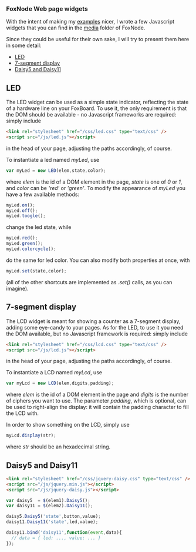 ### FoxNode Web page widgets ###

With the intent of making my [examples](/ant9000/FoxNode/tree/master/examples/) nicer, I wrote a few Javascript widgets that you can find in the [media](/ant9000/FoxNode/tree/master/media/js) folder of FoxNode. 

Since they could be useful for their own sake, I will try to present them here in some detail:

*  [LED](#led)
*  [7-segment display](#lcd)
*  [Daisy5 and Daisy11](#daisy)

<a name="led">LED</a>
---------------------

The LED widget can be used as a simple state indicator, reflecting the state of a hardware line on your FoxBoard. To use it, the only requirement is that the DOM should be available - no Javascript frameworks are required: simply include

```html
<link rel="stylesheet" href="/css/led.css" type="text/css" />
<script src="/js/led.js"></script>
```

in the head of your page, adjusting the paths accordingly, of course.

To instantiate a led named *myLed*, use

```javascript
var myLed = new LED(elem,state,color);
```

where *elem* is the id of a DOM element in the page, *state* is one of *0* or *1*, and *color* can be *'red'* or *'green'*. To modify the appearance of *myLed* you have a few available methods:


```javascript
myLed.on();
myLed.off();
myLed.toogle();
```

change the led state, while


```javascript
myLed.red();
myLed.green();
myLed.colorcycle();
```

do the same for led color. You can also modify both properties at once, with

```javascript
myLed.set(state,color);
```

(all of the other shortcuts are implemented as *.set()* calls, as you can imagine).


<a name="lcd">7-segment display</a>
-----------------------------------

The LCD widget is meant for showing a counter as a 7-segment display, adding some eye-candy to your pages. As for the LED, to use it you need the DOM available, but no Javascript framework is required: simply include

```html
<link rel="stylesheet" href="/css/lcd.css" type="text/css" />
<script src="/js/lcd.js"></script>
```

in the head of your page, adjusting the paths accordingly, of course.

To instantiate a LCD named *myLcd*, use

```javascript
var myLcd = new LCD(elem,digits,padding);
```

where *elem* is the id of a DOM element in the page and *digits* is the number of ciphers you want to use. The parameter *padding*, which is optional, can be used to right-align the display: it will contain the padding character to fill the LCD with.

In order to show something on the LCD, simply use

```javascript
myLcd.display(str);
```
where *str* should be an hexadecimal string.


<a name="daisy">Daisy5 and Daisy11</a>
--------------------------------------

```html
<link rel="stylesheet" href="/css/jquery-daisy.css" type="text/css" />
<script src="/js/jquery.min.js"></script>
<script src="/js/jquery-daisy.js"></script>
```

```javascript
var daisy5  = $(elem1).Daisy5();
var daisy11 = $(elem2).Daisy11();
```

```javascript
daisy5.Daisy5('state',button,value);
daisy11.Daisy11('state',led,value);
```

```javascript
daisy11.bind('daisy11',function(event,data){ 
  // data = { led: ..., value: ... }
});
```

